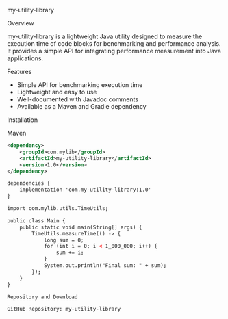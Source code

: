 my-utility-library

Overview

my-utility-library is a lightweight Java utility designed to measure the execution time of code blocks for benchmarking and performance analysis. It provides a simple API for integrating performance measurement into Java applications.

Features

-  Simple API for benchmarking execution time
-  Lightweight and easy to use
-  Well-documented with Javadoc comments
-  Available as a Maven and Gradle dependency

Installation

Maven

```xml
<dependency>
    <groupId>com.mylib</groupId>
    <artifactId>my-utility-library</artifactId>
    <version>1.0</version>
</dependency>

dependencies {
    implementation 'com.my-utility-library:1.0'
}

import com.mylib.utils.TimeUtils;

public class Main {
    public static void main(String[] args) {
        TimeUtils.measureTime(() -> {
            long sum = 0;
            for (int i = 0; i < 1_000_000; i++) {
                sum += i;
            }
            System.out.println("Final sum: " + sum);
        });
    }
}

Repository and Download

GitHub Repository: my-utility-library
